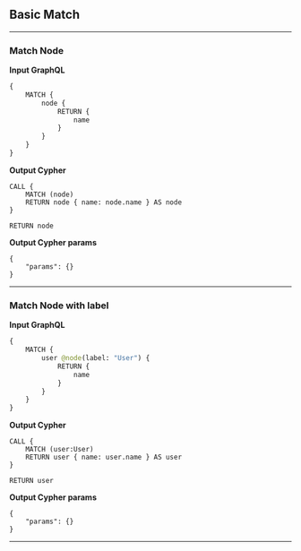## Basic Match

---

### Match Node

**Input GraphQL**

```graphql
{
    MATCH {
        node {
            RETURN {
                name
            }
        }
    }
}
```

**Output Cypher**

```cypher
CALL {
    MATCH (node)
    RETURN node { name: node.name } AS node
}

RETURN node
```

**Output Cypher params**

```params
{
    "params": {}
}
```

---

### Match Node with label

**Input GraphQL**

```graphql
{
    MATCH {
        user @node(label: "User") {
            RETURN {
                name
            }
        }
    }
}
```

**Output Cypher**

```cypher
CALL {
    MATCH (user:User)
    RETURN user { name: user.name } AS user
}

RETURN user
```

**Output Cypher params**

```params
{
    "params": {}
}
```

---
